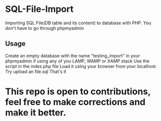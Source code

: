 # SQL-File-Import
Importing SQL File(DB table and its content) to database with PHP. You don't have to go through phpmyadmin

## Usage
Create an empty database with the name "testing_import" in your phpmyadmin if using any of you LAMP, WAMP or XAMP stack
Use the script in the index.php file
Load it using your browser from your localhost
Try upload an file.sql
That's it

# This repo is open to contributions, feel free to make corrections and make it better.
